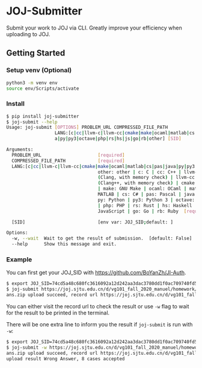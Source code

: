 # JOJ-Submitter

Submit your work to JOJ via CLI. Greatly improve your efficiency when uploading to JOJ.

## Getting Started

### Setup venv (Optional)

```bash
python3 -m venv env
source env/Scripts/activate
```

### Install

```bash
$ pip install joj-submitter
$ joj-submit --help
Usage: joj-submit [OPTIONS] PROBLEM_URL COMPRESSED_FILE_PATH
                  LANG:[c|cc|llvm-c|llvm-cc|cmake|make|ocaml|matlab|cs|pas|jav
                  a|py|py3|octave|php|rs|hs|js|go|rb|other] [SID]

Arguments:
  PROBLEM_URL                     [required]
  COMPRESSED_FILE_PATH            [required]
  LANG:[c|cc|llvm-c|llvm-cc|cmake|make|ocaml|matlab|cs|pas|java|py|py3|octave|php|rs|hs|js|go|rb|other]
                                  other: other | c: C | cc: C++ | llvm-c: C
                                  (Clang, with memory check) | llvm-cc: C++
                                  (Clang++, with memory check) | cmake: CMake
                                  | make: GNU Make | ocaml: OCaml | matlab:
                                  MATLAB | cs: C# | pas: Pascal | java: Java |
                                  py: Python | py3: Python 3 | octave: Octave
                                  | php: PHP | rs: Rust | hs: Haskell | js:
                                  JavaScript | go: Go | rb: Ruby  [required]

  [SID]                           [env var: JOJ_SID;default: ]

Options:
  -w, --wait  Wait to get the result of submission.  [default: False]
  --help      Show this message and exit.
```

### Example

You can first get your JOJ_SID with <https://github.com/BoYanZh/JI-Auth>.

```bash
$ export JOJ_SID=74cd5a48c680fc3616092a12d242aa3dac3780dd1f0ac709740fd5355ed8281c
$ joj-submit https://joj.sjtu.edu.cn/d/vg101_fall_2020_manuel/homework/5fb1f1379fedcc0006622a06/5fb1ee8b9fedcc00066229d9 ans.zip cc
ans.zip upload succeed, record url https://joj.sjtu.edu.cn/d/vg101_fall_2020_manuel/records/60e42b17597d580006c571d6
```

You can either visit the record url to check the result or use `-w` flag to wait for the result to be printed in the terminal.

There will be one extra line to inform you the result if `joj-submit` is run with `-w`:

```bash
$ export JOJ_SID=74cd5a48c680fc3616092a12d242aa3dac3780dd1f0ac709740fd5355ed8281c
$ joj-submit -w https://joj.sjtu.edu.cn/d/vg101_fall_2020_manuel/homework/5fb1f1379fedcc0006622a06/5fb1ee8b9fedcc00066229d9 ans.zip cc
ans.zip upload succeed, record url https://joj.sjtu.edu.cn/d/vg101_fall_2020_manuel/records/60e42b17597d580006c571d6
upload result Wrong Answer, 8 cases accepted
```
